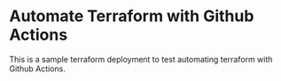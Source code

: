 # Automate Terraform with Github Actions

This is a sample terraform deployment to test automating terraform with Github Actions.